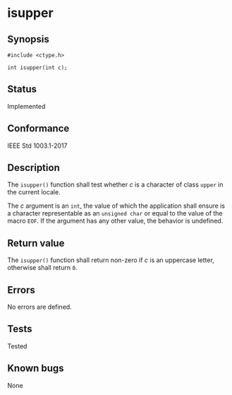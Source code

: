 # isupper

## Synopsis

`#include <ctype.h>`

`int isupper(int c);`

## Status

Implemented

## Conformance

IEEE Std 1003.1-2017

## Description

The `isupper()` function shall test whether _c_ is a character of class `upper` in the current locale.

The _c_ argument is an `int`, the value of which the application shall ensure is a character representable as an
`unsigned char` or equal to the value of the macro `EOF`. If the argument has any other value, the behavior is
undefined.

## Return value

The `isupper()` function shall return non-zero if _c_ is an uppercase letter, otherwise shall return `0`.

## Errors

No errors are defined.

## Tests

Tested

## Known bugs

None

